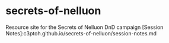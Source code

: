 # secrets-of-nelluon
Resource site for the Secrets of Nelluon DnD campaign
[Session Notes]:c3ptoh.github.io/secrets-of-nelluon/session-notes.md
